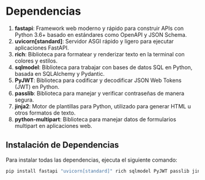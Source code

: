 # Dependencias

1. **fastapi**: Framework web moderno y rápido para construir APIs con Python 3.6+ basado en estándares como OpenAPI y JSON Schema.
2. **uvicorn[standard]**: Servidor ASGI rápido y ligero para ejecutar aplicaciones FastAPI.
3. **rich**: Biblioteca para formatear y renderizar texto en la terminal con colores y estilos.
4. **sqlmodel**: Biblioteca para trabajar con bases de datos SQL en Python, basada en SQLAlchemy y Pydantic.
5. **PyJWT**: Biblioteca para codificar y decodificar JSON Web Tokens (JWT) en Python.
6. **passlib**: Biblioteca para manejar y verificar contraseñas de manera segura.
7. **jinja2**: Motor de plantillas para Python, utilizado para generar HTML u otros formatos de texto.
8. **python-multipart**: Biblioteca para manejar datos de formularios multipart en aplicaciones web.

## Instalación de Dependencias

Para instalar todas las dependencias, ejecuta el siguiente comando:

```bash
pip install fastapi "uvicorn[standard]" rich sqlmodel PyJWT passlib jinja2 python-multipart